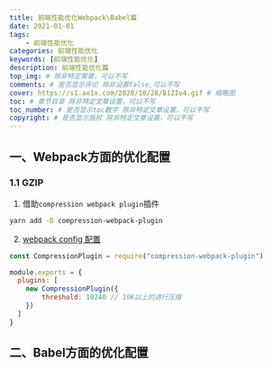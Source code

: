 ```yaml
---
title: 前端性能优化Webpack\Babel篇
date: 2021-01-01
tags: 
    - 前端性能优化
categories: 前端性能优化
keywords: [前端性能优化]
description: 前端性能优化篇
top_img: # 除非特定需要，可以不写
comments: # 是否显示评论 除非设置false,可以不写
cover: https://s1.ax1x.com/2020/10/28/B1ZIv4.gif # 缩略图
toc: # 章节目录 除非特定文章设置，可以不写
toc_number: # 是否显示toc数字 除非特定文章设置，可以不写
copyright: # 是否显示版权 除非特定文章设置，可以不写
---
```



## 一、Webpack方面的优化配置
### 1.1 GZIP
1. 借助`compression webpack plugin`插件
```bash
yarn add -D compression-webpack-plugin
```

2. [webpack config 配置](https://www.webpackjs.com/plugins/compression-webpack-plugin/)
```js
const CompressionPlugin = require("compression-webpack-plugin")

module.exports = {
  plugins: [
    new CompressionPlugin({
        threshold: 10240 // 10K以上的进行压缩
    })
  ]
}
```


## 二、Babel方面的优化配置




<br>
<br>
<br>
